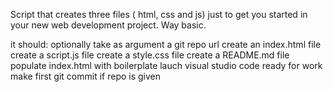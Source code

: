 Script that creates three files ( html, css and js) just to get you started in your new web development project. Way basic.

it should:
optionally take as argument a git repo url
create an index.html file
create a script.js file
create a style.css file
create a README.md file
populate index.html with boilerplate
lauch visual studio code ready for work
make first git commit if repo is given
